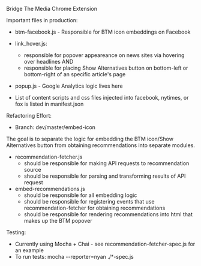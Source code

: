 Bridge The Media Chrome Extension

Important files in production:


- btm-facebook.js - Responsible for BTM icon embeddings on Facebook 
- link_hover.js:
	- responsible for popover appeareance on news sites via hovering over headlines AND 
	- responsible for placing Show Alternatives button on bottom-left or bottom-right of an specific article's page

- popup.js - Google Analytics logic lives here
- List of content scripts and css files injected into facebook, nytimes, or fox is listed in manifest.json


Refactoring Effort:

- Branch: dev/master/embed-icon

The goal is to separate the logic for embedding the BTM icon/Show Alternatives button from obtaining recommendations into separate modules.

- recommendation-fetcher.js
	- should be responsible for making API requests to recommendation source
	- should be responsible for parsing and transforming results of API request
- embed-recommendations.js
	- should be responsible for all embedding logic
	- should be responsible for registering events that use recommendation-fetcher for obtaining recommendations
	- should be responsible for rendering recommendations into html that makes up the BTM popover

Testing:

- Currently using Mocha + Chai - see recommendation-fetcher-spec.js for an example 
- To run tests: mocha --reporter=nyan ./*-spec.js




